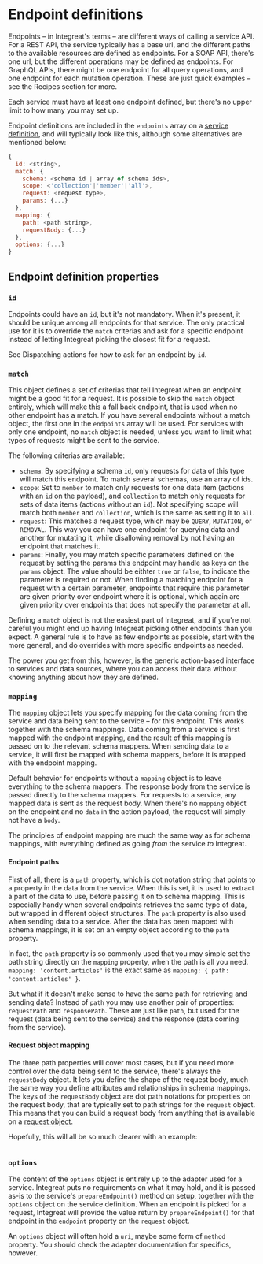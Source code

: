 # Endpoint definitions

Endpoints – in Integreat's terms – are different ways of calling a service API. For a REST API, the service typically has a base url, and the different paths to the available resources are defined as endpoints. For a SOAP API, there's one url, but the different operations may be defined as endpoints. For GraphQL APIs, there might be one endpoint for all query operations, and one endpoint for each mutation operation. These are just quick examples – see the Recipes section for more.

Each service must have at least one endpoint defined, but there's no upper limit to how many you may set up.

Endpoint definitions are included in the `endpoints` array on a [service definition](service-definitions.md), and will typically look like this, although some alternatives are mentioned below:

```javascript
{
  id: <string>,
  match: {
    schema: <schema id | array of schema ids>,
    scope: <'collection'|'member'|'all'>,
    request: <request type>,
    params: {...}
  },
  mapping: {
    path: <path string>,
    requestBody: {...}
  },
  options: {...}
}
```

## Endpoint definition properties

### `id`

Endpoints could have an `id`, but it's not mandatory. When it's present, it should be unique among all endpoints for that service. The only practical use for it is to override the `match` criterias and ask for a specific endpoint instead of letting Integreat picking the closest fit for a request.

See Dispatching actions for how to ask for an endpoint by `id`.

### `match`

This object defines a set of criterias that tell Integreat when an endpoint might be a good fit for a request. It is possible to skip the `match` object entirely, which will make this a fall back endpoint, that is used when no other endpoint has a match. If you have several endpoints without a match object, the first one in the `endpoints` array will be used. For services with only one endpoint, no `match` object is needed, unless you want to limit what types of requests might be sent to the service.

The following criterias are available:

* `schema`: By specifying a schema `id`, only requests for data of this type will match this endpoint. To match several schemas, use an array of ids.
* `scope`: Set to `member` to match only requests for one data item \(actions with an `id` on the payload\), and `collection` to match only requests for sets of data items \(actions without an `id`\). Not specifying scope will match both `member` and `collection`, which is the same as setting it to `all`. 
* `request`: This matches a request type, which may be `QUERY`, `MUTATION`, or `REMOVAL`. This way you can have one endpoint for querying data and another for mutating it, while disallowing removal by not having an endpoint that matches it.
* `params`: Finally, you may match specific parameters defined on the request by setting the params this endpoint may handle as keys on the `params` object. The value should be eithter `true` or `false`, to indicate the parameter is required or not. When finding a matching endpoint for a request with a certain parameter, endpoints that require this parameter are given priority over endpoint where it is optional, which again are given priority over endpoints that does not specify the parameter at all.

Defining a `match` object is not the easiest part of Integreat, and if you're not careful you might end up having Integreat picking other endpoints than you expect. A general rule is to have as few endpoints as possible, start with the more general, and do overrides with more specific endpoints as needed.

The power you get from this, however, is the generic action-based interface to services and data sources, where you can access their data without knowing anything about how they are defined.

### `mapping`

The `mapping` object lets you specify mapping for the data coming from the service and data being sent to the service – for this endpoint. This works together with the schema mappings. Data coming from a service is first mapped with the endpoint mapping, and the result of this mapping is passed on to the relevant schema mappers. When sending data to a service, it will first be mapped with schema mappers, before it is mapped with the endpoint mapping.

Default behavior for endpoints without a `mapping` object is to leave everything to the schema mappers. The response body from the service is passed directly to the schema mappers. For requests to a service, any mapped data is sent as the request body. When there's no `mapping` object on the endpoint and no `data` in the action payload, the request will simply not have a `body`.

The principles of endpoint mapping are much the same way as for schema mappings, with everything defined as going _from_ the service _to_ Integreat.

#### Endpoint paths

First of all, there is a `path` property, which is dot notation string that points to a property in the data from the service. When this is set, it is used to extract a part of the data to use, before passing it on to schema mapping. This is especially handy when several endpoints retrieves the same type of data, but wrapped in different object structures. The `path` property is also used when sending data to a service. After the data has been mapped with schema mappings, it is set on an empty object according to the `path` property.

In fact, the `path` property is so commonly used that you may simple set the path string directly on the `mapping` property, when the path is all you need. `mapping: 'content.articles'` is the exact same as `mapping: { path: 'content.articles' }`.

But what if it doesn't make sense to have the same path for retrieving and sending data? Instead of `path` you may use another pair of properties: `requestPath` and `responsePath`. These are just like `path`, but used for the request \(data being sent to the service\) and the response  \(data coming from the service\).

#### Request object mapping

The three path properties will cover most cases, but if you need more control over the data being sent to the service, there's always the `requestBody` object. It lets you define the shape of the request body, much the same way you define attributes and relationships in schema mappings. The keys of the `requestBody` object are dot path notations for properties on the request body, that are typically set to path strings for the `request` object. This means that you can build a request body from anything that is available on a [request object](../advanced-topics/writing-adapters/request-objects.md). 



Hopefully, this will all be so much clearer with an example:

```javascript

```

### `options`

The content of the `options` object is entirely up to the adapter used for a service. Integreat puts no requirements on what it may hold, and it is passed as-is to the service's `prepareEndpoint()` method on setup, together with the `options` object on the service definition. When an endpoint is picked for a request, Integreat will provide the value return by `prepareEndpoint()` for that endpoint in the `endpoint` property on the `request` object.

An `options` object will often hold a `uri`, maybe some form of `method` property. You should check the adapter documentation for specifics, however.


